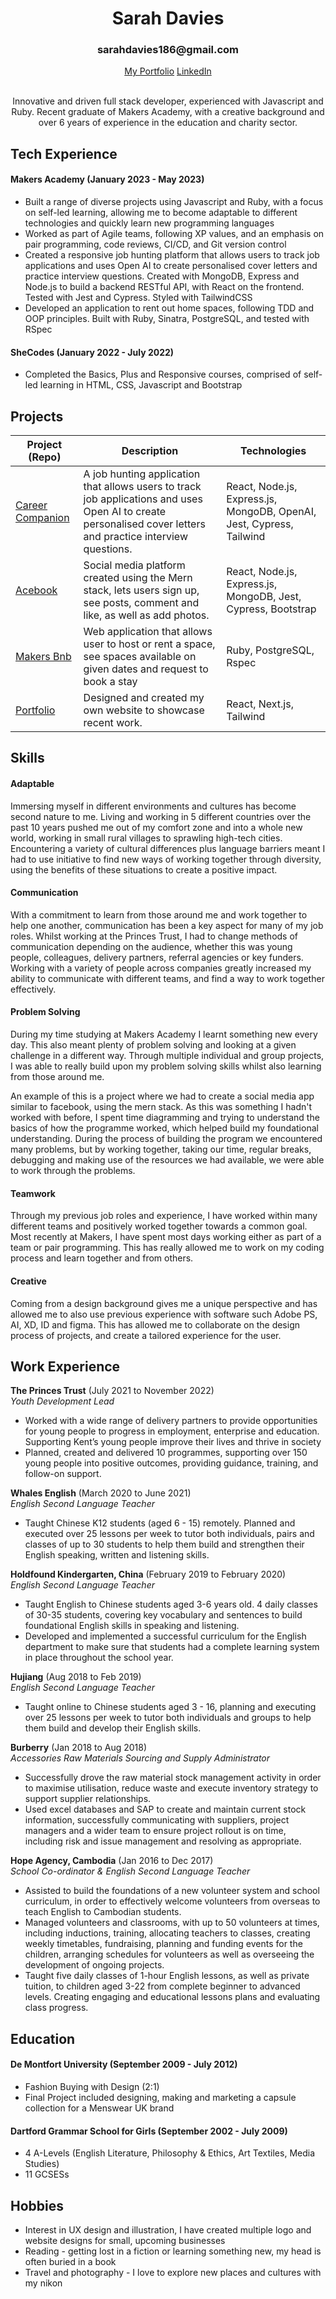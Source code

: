 <h1 align="center">Sarah Davies</h1>

<div align="center">
<h3>sarahdavies186@gmail.com</h3>  
  <a href="https://sarahdavies.netlify.app/">My Portfolio</a>  
  <a href="linkedin.com/in/sarahdavies1/">LinkedIn</a>
</div>
</br>
<p align="center">Innovative and driven full stack developer, experienced with Javascript and Ruby. Recent graduate of Makers Academy, with a creative background and over 6 years of experience in the education and charity sector. </p>

## Tech Experience

#### Makers Academy (January 2023 - May 2023)

- Built a range of diverse projects using Javascript and Ruby, with a focus on self-led learning, allowing me to become adaptable to different technologies and quickly learn new programming languages
- Worked as part of Agile teams, following XP values, and an emphasis on pair programming, code reviews, CI/CD, and Git version control
- Created a responsive job hunting platform that allows users to track job applications and uses Open AI to create personalised cover letters and practice interview questions. Created with MongoDB, Express and Node.js to build a backend RESTful API, with React on the frontend. Tested with Jest and Cypress. Styled with TailwindCSS
- Developed an application to rent out home spaces, following TDD and OOP principles. Built with Ruby, Sinatra, PostgreSQL, and tested with RSpec

#### SheCodes (January 2022 - July 2022)
- Completed the Basics, Plus and Responsive courses, comprised of self-led learning in HTML, CSS, Javascript and Bootstrap

## Projects

| Project (Repo)                                                                            | Description                                                                                                                                               | Technologies                                                                                              |
| ----------------------------------------------------------------------------------------- | --------------------------------------------------------------------------------------------------------------------------------------------------------- | --------------------------------------------------------------------------------------------------------- |
| [Career Companion](https://github.com/francescoGuglielmi/career_companion)                   | A job hunting application that allows users to track job applications and uses Open AI to create personalised cover letters and practice interview questions.                                                            | React, Node.js, Express.js, MongoDB, OpenAI, Jest, Cypress, Tailwind                                   |                              
| [Acebook](https://github.com/sarahdavies186/acebook-water)                                | Social media platform created using the Mern stack, lets users sign up, see posts, comment and like, as well as add photos.                               | React, Node.js, Express.js, MongoDB, Jest, Cypress, Bootstrap |
| [Makers Bnb](https://github.com/sarahdavies186/makersbnb)                                                                              | Web application that allows user to host or rent a space, see spaces available on given dates and request to book a stay                                  | Ruby, PostgreSQL, Rspec                                                          |
| [Portfolio](https://github.com/sarahdavies186/portfolio)                                  | Designed and created my own website to showcase recent work.                                                                                              | React, Next.js, Tailwind                                                                      |

## Skills

#### Adaptable

Immersing myself in different environments and cultures has become second nature to me. Living and working in 5 different countries over the past 10 years pushed me out of my comfort zone and into a whole new world, working in small rural villages to sprawling high-tech cities. Encountering a variety of cultural differences plus language barriers meant I had to use initiative to find new ways of working together through diversity, using the benefits of these situations to create a positive impact.

#### Communication

With a commitment to learn from those around me and work together to help one another, communication has been a key aspect for many of my job roles. Whilst working at the Princes Trust, I had to change methods of communication depending on the audience, whether this was young people, colleagues, delivery partners, referral agencies or key funders. Working with a variety of people across companies greatly increased my ability to communicate with different teams, and find a way to work together effectively.

#### Problem Solving

During my time studying at Makers Academy I learnt something new every day. This also meant plenty of problem solving and looking at a given challenge in a different way. Through multiple individual and group projects, I was able to really build upon my problem solving skills whilst also learning from those around me. 

An example of this is a project where we had to create a social media app similar to facebook, using the mern stack. As this was something I hadn't worked with before, I spent time diagramming and trying to understand the basics of how the programme worked, which helped build my foundational understanding. During the process of building the program we encountered many problems, but by working together, taking our time, regular breaks, debugging and making use of the resources we had available, we were able to work through the problems.

#### Teamwork

Through my previous job roles and experience, I have worked within many different teams and positively worked together towards a common goal. Most recently at Makers, I have spent most days working either as part of a team or pair programming. This has really allowed me to work on my coding process and learn together and from others. 

#### Creative

Coming from a design background gives me a unique perspective and has allowed me to also use previous experience with software such Adobe PS, AI, XD, ID and figma. This has allowed me to collaborate on the design process of projects, and create a tailored experience for the user.

## Work Experience

**The Princes Trust** (July 2021 to November 2022)  
_Youth Development Lead_

- Worked with a wide range of delivery partners to provide opportunities for young people to progress in employment, enterprise and education. Supporting Kent’s young people improve their lives and thrive in society
- Planned, created and delivered 10 programmes, supporting over 150 young people into positive outcomes, providing guidance, training, and follow-on support.

**Whales English** (March 2020 to June 2021)  
_English Second Language Teacher_

- Taught Chinese K12 students (aged 6 - 15) remotely. Planned and executed over 25 lessons per week to tutor both individuals, pairs and classes of up to 30 students to help them build and strengthen their English speaking, written and listening skills.

**Holdfound Kindergarten, China** (February 2019 to February 2020)  
_English Second Language Teacher_

-  Taught English to Chinese students aged 3-6 years old. 4 daily classes of 30-35 students, covering key vocabulary and sentences to build foundational English skills in speaking and listening.
- Developed and implemented a successful curriculum for the English department to make sure that students had a complete learning system in place throughout the school year.

**Hujiang** (Aug 2018 to Feb 2019)  
_English Second Language Teacher_

- Taught online to Chinese students aged 3 - 16, planning and executing over 25 lessons per week to tutor both individuals and groups to help them build and develop their English skills.

**Burberry** (Jan 2018 to Aug 2018)  
_Accessories Raw Materials Sourcing and Supply Administrator_

- Successfully drove the raw material stock management activity in order to maximise utilisation, reduce waste and execute inventory strategy to support supplier relationships.
- Used excel databases and SAP to create and maintain current stock information, successfully communicating with suppliers, project managers and a wider team to ensure project rollout is on time, including risk and issue management and resolving as appropriate.

**Hope Agency, Cambodia** (Jan 2016 to Dec 2017)  
_School Co-ordinator & English Second Language Teacher_

- Assisted to build the foundations of a new volunteer system and school curriculum, in order to effectively welcome volunteers from overseas to teach English to Cambodian students.
- Managed volunteers and classrooms, with up to 50 volunteers at times, including inductions, training, allocating teachers to classes, creating weekly timetables, fundraising, planning and funding events for the children, arranging schedules for volunteers as well as overseeing the development of ongoing projects.
- Taught five daily classes of 1-hour English lessons, as well as private tuition, to children aged 3-22 from complete beginner to advanced levels. Creating engaging and educational lessons plans and evaluating class progress.

## Education

#### De Montfort University (September 2009 - July 2012)

- Fashion Buying with Design (2:1)
- Final Project included designing, making and marketing a capsule collection for a Menswear UK brand

#### Dartford Grammar School for Girls (September 2002 - July 2009)

- 4 A-Levels (English Literature, Philosophy & Ethics, Art Textiles, Media Studies)
- 11 GCSESs

## Hobbies

- Interest in UX design and illustration, I have created multiple logo and website designs for small, upcoming businesses
- Reading - getting lost in a fiction or learning something new, my head is often buried in a book 
- Travel and photography - I love to explore new places and cultures with my nikon
